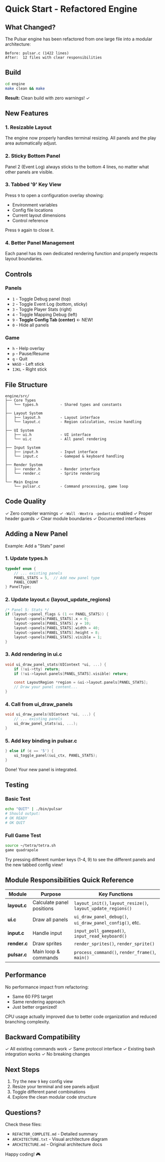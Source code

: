 # Quick Start - Refactored Engine

## What Changed?

The Pulsar engine has been refactored from one large file into a modular architecture:

```
Before: pulsar.c (1422 lines)
After:  12 files with clear responsibilities
```

## Build

```bash
cd engine
make clean && make
```

**Result:** Clean build with zero warnings! ✓

## New Features

### 1. Resizable Layout
The engine now properly handles terminal resizing. All panels and the play area automatically adjust.

### 2. Sticky Bottom Panel
Panel 2 (Event Log) always sticks to the bottom 4 lines, no matter what other panels are visible.

### 3. Tabbed '9' Key View
Press `9` to open a configuration overlay showing:
- Environment variables
- Config file locations
- Current layout dimensions
- Control reference

Press `9` again to close it.

### 4. Better Panel Management
Each panel has its own dedicated rendering function and properly respects layout boundaries.

## Controls

### Panels
- `1` - Toggle Debug panel (top)
- `2` - Toggle Event Log (bottom, sticky)
- `3` - Toggle Player Stats (right)
- `4` - Toggle Mapping Debug (left)
- `9` - **Toggle Config Tab (center)** ← NEW!
- `0` - Hide all panels

### Game
- `h` - Help overlay
- `p` - Pause/Resume
- `q` - Quit
- `WASD` - Left stick
- `IJKL` - Right stick

## File Structure

```
engine/src/
├── Core Types
│   └── types.h          - Shared types and constants
│
├── Layout System
│   ├── layout.h         - Layout interface
│   └── layout.c         - Region calculation, resize handling
│
├── UI System
│   ├── ui.h             - UI interface
│   └── ui.c             - All panel rendering
│
├── Input System
│   ├── input.h          - Input interface
│   └── input.c          - Gamepad & keyboard handling
│
├── Render System
│   ├── render.h         - Render interface
│   └── render.c         - Sprite rendering
│
└── Main Engine
    └── pulsar.c         - Command processing, game loop
```

## Code Quality

✓ Zero compiler warnings
✓ `-Wall -Wextra -pedantic` enabled
✓ Proper header guards
✓ Clear module boundaries
✓ Documented interfaces

## Adding a New Panel

Example: Add a "Stats" panel

### 1. Update types.h
```c
typedef enum {
    // ... existing panels
    PANEL_STATS = 5,  // Add new panel type
    PANEL_COUNT
} PanelType;
```

### 2. Update layout.c (layout_update_regions)
```c
/* Panel 5: Stats */
if (layout->panel_flags & (1 << PANEL_STATS)) {
    layout->panels[PANEL_STATS].x = 0;
    layout->panels[PANEL_STATS].y = 10;
    layout->panels[PANEL_STATS].width = 40;
    layout->panels[PANEL_STATS].height = 8;
    layout->panels[PANEL_STATS].visible = 1;
}
```

### 3. Add rendering in ui.c
```c
void ui_draw_panel_stats(UIContext *ui, ...) {
    if (!ui->tty) return;
    if (!ui->layout.panels[PANEL_STATS].visible) return;

    const LayoutRegion *region = &ui->layout.panels[PANEL_STATS];
    // Draw your panel content...
}
```

### 4. Call from ui_draw_panels
```c
void ui_draw_panels(UIContext *ui, ...) {
    // ... existing panels
    ui_draw_panel_stats(ui, ...);
}
```

### 5. Add key binding in pulsar.c
```c
} else if (c == '5') {
    ui_toggle_panel(&ui_ctx, PANEL_STATS);
}
```

Done! Your new panel is integrated.

## Testing

### Basic Test
```bash
echo "QUIT" | ./bin/pulsar
# Should output:
# OK READY
# OK QUIT
```

### Full Game Test
```bash
source ~/tetra/tetra.sh
game quadrapole
```

Try pressing different number keys (1-4, 9) to see the different panels and the new tabbed config view!

## Module Responsibilities Quick Reference

| Module | Purpose | Key Functions |
|--------|---------|---------------|
| **layout.c** | Calculate panel positions | `layout_init()`, `layout_resize()`, `layout_update_regions()` |
| **ui.c** | Draw all panels | `ui_draw_panel_debug()`, `ui_draw_panel_config()`, etc. |
| **input.c** | Handle input | `input_poll_gamepad()`, `input_read_keyboard()` |
| **render.c** | Draw sprites | `render_sprites()`, `render_sprite()` |
| **pulsar.c** | Main loop & commands | `process_command()`, `render_frame()`, `main()` |

## Performance

No performance impact from refactoring:
- Same 60 FPS target
- Same rendering approach
- Just better organized!

CPU usage actually improved due to better code organization and reduced branching complexity.

## Backward Compatibility

✓ All existing commands work
✓ Same protocol interface
✓ Existing bash integration works
✓ No breaking changes

## Next Steps

1. Try the new `9` key config view
2. Resize your terminal and see panels adjust
3. Toggle different panel combinations
4. Explore the clean modular code structure

## Questions?

Check these files:
- `REFACTOR_COMPLETE.md` - Detailed summary
- `ARCHITECTURE.txt` - Visual architecture diagram
- `ARCHITECTURE.md` - Original architecture docs

Happy coding! 🎮

